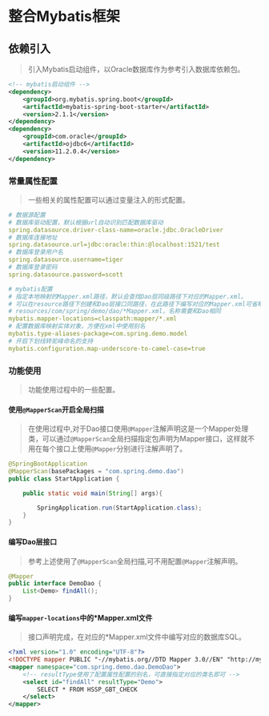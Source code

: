 # 整合Mybatis框架
## 依赖引入
> 引入Mybatis启动组件，以Oracle数据库作为参考引入数据库依赖包。
```xml
<!-- mybatis启动组件 -->
<dependency>
    <groupId>org.mybatis.spring.boot</groupId>
    <artifactId>mybatis-spring-boot-starter</artifactId>
    <version>2.1.1</version>
</dependency>
<dependency>
    <groupId>com.oracle</groupId>
    <artifactId>ojdbc6</artifactId>
    <version>11.2.0.4</version>
</dependency>
```

### 常量属性配置
> 一些相关的属性配置可以通过变量注入的形式配置。
```yaml
# 数据源配置
# 数据库驱动配置，默认根据url自动识别匹配数据库驱动
spring.datasource.driver-class-name=oracle.jdbc.OracleDriver
# 数据库连接地址
spring.datasource.url=jdbc:oracle:thin:@localhost:1521/test
# 数据库登录用户名
spring.datasource.username=tiger
# 数据库登录密码
spring.datasource.password=scott

# mybatis配置
# 指定本地映射的Mapper.xml路径，默认会查找Dao层同级路径下对应的Mapper.xml。
# 可以在resource路径下创建和Dao层接口同路径，在此路径下编写对应的Mapper.xml可省略此配置。
# resources/com/spring/demo/dao/*Mapper.xml，名称需要和Dao相同
mybatis.mapper-locations=classpath:mapper/*.xml
# 配置数据库映射实体对象，方便在xml中使用别名
mybatis.type-aliases-package=com.spring.demo.model
# 开启下划线转驼峰命名的支持
mybatis.configuration.map-underscore-to-camel-case=true
```

### 功能使用
> 功能使用过程中的一些配置。
#### 使用`@MapperScan`开启全局扫描
> 在使用过程中,对于Dao接口使用`@Mapper`注解声明这是一个Mapper处理类，可以通过`@MapperScan`全局扫描指定包声明为Mapper接口，这样就不用在每个接口上使用`@Mapper`分别进行注解声明了。
```java
@SpringBootApplication
@MapperScan(basePackages = "com.spring.demo.dao")
public class StartApplication {

    public static void main(String[] args){

        SpringApplication.run(StartApplication.class);
    }
}
```
#### 编写Dao层接口
> 参考上述使用了`@MapperScan`全局扫描,可不用配置`@Mapper`注解声明。
```java
@Mapper
public interface DemoDao {
    List<Demo> findAll();
}
```

#### 编写`mapper-locations`中的*Mapper.xml文件
> 接口声明完成，在对应的*Mapper.xml文件中编写对应的数据库SQL。
```xml
<?xml version="1.0" encoding="UTF-8"?>
<!DOCTYPE mapper PUBLIC "-//mybatis.org//DTD Mapper 3.0//EN" "http://mybatis.org/dtd/mybatis-3-mapper.dtd">
<mapper namespace="com.spring.demo.dao.DemoDao">
    <!-- resultType使用了配置属性配置的别名，可直接指定对应的类名即可 -->
    <select id="findAll" resultType="Demo">
        SELECT * FROM HSSP_GBT_CHECK
    </select>
</mapper>
```

